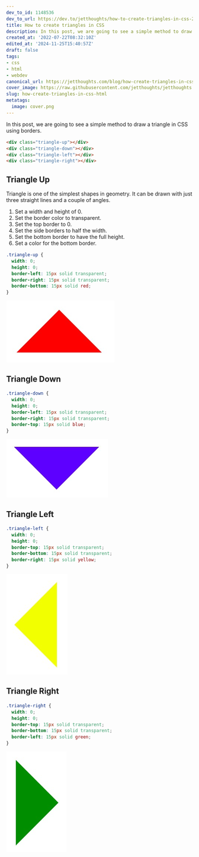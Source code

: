 ```yaml
---
dev_to_id: 1148536
dev_to_url: https://dev.to/jetthoughts/how-to-create-triangles-in-css-2a6k
title: How to create triangles in CSS
description: In this post, we are going to see a simple method to draw a triangle in CSS using borders.    &lt;div...
created_at: '2022-07-22T08:32:10Z'
edited_at: '2024-11-25T15:40:57Z'
draft: false
tags:
- css
- html
- webdev
canonical_url: https://jetthoughts.com/blog/how-create-triangles-in-css-html/
cover_image: https://raw.githubusercontent.com/jetthoughts/jetthoughts.github.io/master/content/blog/how-create-triangles-in-css-html/cover.png
slug: how-create-triangles-in-css-html
metatags:
  image: cover.png
---
```

In this post, we are going to see a simple method to draw a triangle in CSS using borders.
```html
<div class="triangle-up"></div>
<div class="triangle-down"></div>
<div class="triangle-left"></div>
<div class="triangle-right"></div>
```

## Triangle Up
Triangle is one of the simplest shapes in geometry. It can be drawn with just three straight lines and a couple of angles.

1. Set a width and height of 0.
2. Set the border color to transparent.
3. Set the top border to 0.
4. Set the side borders to half the width.
5. Set the bottom border to have the full height.
6. Set a color for the bottom border.

```css
.triangle-up {
  width: 0; 
  height: 0; 
  border-left: 15px solid transparent;
  border-right: 15px solid transparent; 
  border-bottom: 15px solid red;
}
```
![Image description](file_0.png)

## Triangle Down
```css
.triangle-down {
  width: 0; 
  height: 0; 
  border-left: 15px solid transparent;
  border-right: 15px solid transparent;
  border-top: 15px solid blue;
}
```
![Image description](file_1.png)

## Triangle Left
```css
.triangle-left {
  width: 0; 
  height: 0; 
  border-top: 15px solid transparent;
  border-bottom: 15px solid transparent; 
  border-right: 15px solid yellow; 
}
```
![Image description](file_2.png)

## Triangle Right
```css
.triangle-right {
  width: 0; 
  height: 0; 
  border-top: 15px solid transparent;
  border-bottom: 15px solid transparent;
  border-left: 15px solid green;
}
```
![Image description](file_3.png)
 

